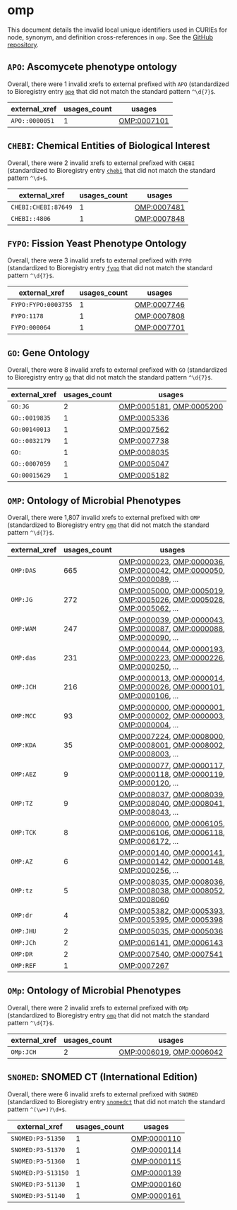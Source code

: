 # omp

This document details the invalid local unique identifiers used in CURIEs
for node, synonym, and definition cross-references in `omp`. See the [GitHub repository](https://github.com/microbialphenotypes/OMP-ontology).


## `APO`: Ascomycete phenotype ontology

Overall, there were 1 invalid
xrefs to external prefixed with `APO` (standardized to Bioregistry
entry [`apo`]((https://bioregistry.io/apo)) that
did not match the standard pattern `^\d{7}$`.

| external_xref   |   usages_count | usages                                            |
|-----------------|----------------|---------------------------------------------------|
| `APO::0000051`  |              1 | [OMP:0007101](https://bioregistry.io/OMP:0007101) |

## `CHEBI`: Chemical Entities of Biological Interest

Overall, there were 2 invalid
xrefs to external prefixed with `CHEBI` (standardized to Bioregistry
entry [`chebi`]((https://bioregistry.io/chebi)) that
did not match the standard pattern `^\d+$`.

| external_xref       |   usages_count | usages                                            |
|---------------------|----------------|---------------------------------------------------|
| `CHEBI:CHEBI:87649` |              1 | [OMP:0007481](https://bioregistry.io/OMP:0007481) |
| `CHEBI::4806`       |              1 | [OMP:0007848](https://bioregistry.io/OMP:0007848) |

## `FYPO`: Fission Yeast Phenotype Ontology

Overall, there were 3 invalid
xrefs to external prefixed with `FYPO` (standardized to Bioregistry
entry [`fypo`]((https://bioregistry.io/fypo)) that
did not match the standard pattern `^\d{7}$`.

| external_xref       |   usages_count | usages                                            |
|---------------------|----------------|---------------------------------------------------|
| `FYPO:FYPO:0003755` |              1 | [OMP:0007746](https://bioregistry.io/OMP:0007746) |
| `FYPO:1178`         |              1 | [OMP:0007808](https://bioregistry.io/OMP:0007808) |
| `FYPO:000064`       |              1 | [OMP:0007701](https://bioregistry.io/OMP:0007701) |

## `GO`: Gene Ontology

Overall, there were 8 invalid
xrefs to external prefixed with `GO` (standardized to Bioregistry
entry [`go`]((https://bioregistry.io/go)) that
did not match the standard pattern `^\d{7}$`.

| external_xref   |   usages_count | usages                                                                                               |
|-----------------|----------------|------------------------------------------------------------------------------------------------------|
| `GO:JG`         |              2 | [OMP:0005181](https://bioregistry.io/OMP:0005181), [OMP:0005200](https://bioregistry.io/OMP:0005200) |
| `GO::0019835`   |              1 | [OMP:0005336](https://bioregistry.io/OMP:0005336)                                                    |
| `GO:00140013`   |              1 | [OMP:0007562](https://bioregistry.io/OMP:0007562)                                                    |
| `GO::0032179`   |              1 | [OMP:0007738](https://bioregistry.io/OMP:0007738)                                                    |
| `GO:`           |              1 | [OMP:0008035](https://bioregistry.io/OMP:0008035)                                                    |
| `GO::0007059`   |              1 | [OMP:0005047](https://bioregistry.io/OMP:0005047)                                                    |
| `GO:00015629`   |              1 | [OMP:0005182](https://bioregistry.io/OMP:0005182)                                                    |

## `OMP`: Ontology of Microbial Phenotypes

Overall, there were 1,807 invalid
xrefs to external prefixed with `OMP` (standardized to Bioregistry
entry [`omp`]((https://bioregistry.io/omp)) that
did not match the standard pattern `^\d{7}$`.

| external_xref   |   usages_count | usages                                                                                                                                                                                                                                                             |
|-----------------|----------------|--------------------------------------------------------------------------------------------------------------------------------------------------------------------------------------------------------------------------------------------------------------------|
| `OMP:DAS`       |            665 | [OMP:0000023](https://bioregistry.io/OMP:0000023), [OMP:0000036](https://bioregistry.io/OMP:0000036), [OMP:0000042](https://bioregistry.io/OMP:0000042), [OMP:0000050](https://bioregistry.io/OMP:0000050), [OMP:0000089](https://bioregistry.io/OMP:0000089), ... |
| `OMP:JG`        |            272 | [OMP:0005000](https://bioregistry.io/OMP:0005000), [OMP:0005019](https://bioregistry.io/OMP:0005019), [OMP:0005026](https://bioregistry.io/OMP:0005026), [OMP:0005028](https://bioregistry.io/OMP:0005028), [OMP:0005062](https://bioregistry.io/OMP:0005062), ... |
| `OMP:WAM`       |            247 | [OMP:0000039](https://bioregistry.io/OMP:0000039), [OMP:0000043](https://bioregistry.io/OMP:0000043), [OMP:0000087](https://bioregistry.io/OMP:0000087), [OMP:0000088](https://bioregistry.io/OMP:0000088), [OMP:0000090](https://bioregistry.io/OMP:0000090), ... |
| `OMP:das`       |            231 | [OMP:0000044](https://bioregistry.io/OMP:0000044), [OMP:0000193](https://bioregistry.io/OMP:0000193), [OMP:0000223](https://bioregistry.io/OMP:0000223), [OMP:0000226](https://bioregistry.io/OMP:0000226), [OMP:0000250](https://bioregistry.io/OMP:0000250), ... |
| `OMP:JCH`       |            216 | [OMP:0000013](https://bioregistry.io/OMP:0000013), [OMP:0000014](https://bioregistry.io/OMP:0000014), [OMP:0000026](https://bioregistry.io/OMP:0000026), [OMP:0000101](https://bioregistry.io/OMP:0000101), [OMP:0000106](https://bioregistry.io/OMP:0000106), ... |
| `OMP:MCC`       |             93 | [OMP:0000000](https://bioregistry.io/OMP:0000000), [OMP:0000001](https://bioregistry.io/OMP:0000001), [OMP:0000002](https://bioregistry.io/OMP:0000002), [OMP:0000003](https://bioregistry.io/OMP:0000003), [OMP:0000004](https://bioregistry.io/OMP:0000004), ... |
| `OMP:KDA`       |             35 | [OMP:0007224](https://bioregistry.io/OMP:0007224), [OMP:0008000](https://bioregistry.io/OMP:0008000), [OMP:0008001](https://bioregistry.io/OMP:0008001), [OMP:0008002](https://bioregistry.io/OMP:0008002), [OMP:0008003](https://bioregistry.io/OMP:0008003), ... |
| `OMP:AEZ`       |              9 | [OMP:0000077](https://bioregistry.io/OMP:0000077), [OMP:0000117](https://bioregistry.io/OMP:0000117), [OMP:0000118](https://bioregistry.io/OMP:0000118), [OMP:0000119](https://bioregistry.io/OMP:0000119), [OMP:0000120](https://bioregistry.io/OMP:0000120), ... |
| `OMP:TZ`        |              9 | [OMP:0008037](https://bioregistry.io/OMP:0008037), [OMP:0008039](https://bioregistry.io/OMP:0008039), [OMP:0008040](https://bioregistry.io/OMP:0008040), [OMP:0008041](https://bioregistry.io/OMP:0008041), [OMP:0008043](https://bioregistry.io/OMP:0008043), ... |
| `OMP:TCK`       |              8 | [OMP:0006000](https://bioregistry.io/OMP:0006000), [OMP:0006105](https://bioregistry.io/OMP:0006105), [OMP:0006106](https://bioregistry.io/OMP:0006106), [OMP:0006118](https://bioregistry.io/OMP:0006118), [OMP:0006172](https://bioregistry.io/OMP:0006172), ... |
| `OMP:AZ`        |              6 | [OMP:0000140](https://bioregistry.io/OMP:0000140), [OMP:0000141](https://bioregistry.io/OMP:0000141), [OMP:0000142](https://bioregistry.io/OMP:0000142), [OMP:0000148](https://bioregistry.io/OMP:0000148), [OMP:0000256](https://bioregistry.io/OMP:0000256), ... |
| `OMP:tz`        |              5 | [OMP:0008035](https://bioregistry.io/OMP:0008035), [OMP:0008036](https://bioregistry.io/OMP:0008036), [OMP:0008038](https://bioregistry.io/OMP:0008038), [OMP:0008052](https://bioregistry.io/OMP:0008052), [OMP:0008060](https://bioregistry.io/OMP:0008060)      |
| `OMP:dr`        |              4 | [OMP:0005382](https://bioregistry.io/OMP:0005382), [OMP:0005393](https://bioregistry.io/OMP:0005393), [OMP:0005395](https://bioregistry.io/OMP:0005395), [OMP:0005398](https://bioregistry.io/OMP:0005398)                                                         |
| `OMP:JHU`       |              2 | [OMP:0005035](https://bioregistry.io/OMP:0005035), [OMP:0005036](https://bioregistry.io/OMP:0005036)                                                                                                                                                               |
| `OMP:JCh`       |              2 | [OMP:0006141](https://bioregistry.io/OMP:0006141), [OMP:0006143](https://bioregistry.io/OMP:0006143)                                                                                                                                                               |
| `OMP:DR`        |              2 | [OMP:0007540](https://bioregistry.io/OMP:0007540), [OMP:0007541](https://bioregistry.io/OMP:0007541)                                                                                                                                                               |
| `OMP:REF`       |              1 | [OMP:0007267](https://bioregistry.io/OMP:0007267)                                                                                                                                                                                                                  |

## `OMp`: Ontology of Microbial Phenotypes

Overall, there were 2 invalid
xrefs to external prefixed with `OMp` (standardized to Bioregistry
entry [`omp`]((https://bioregistry.io/omp)) that
did not match the standard pattern `^\d{7}$`.

| external_xref   |   usages_count | usages                                                                                               |
|-----------------|----------------|------------------------------------------------------------------------------------------------------|
| `OMp:JCH`       |              2 | [OMP:0006019](https://bioregistry.io/OMP:0006019), [OMP:0006042](https://bioregistry.io/OMP:0006042) |

## `SNOMED`: SNOMED CT (International Edition)

Overall, there were 6 invalid
xrefs to external prefixed with `SNOMED` (standardized to Bioregistry
entry [`snomedct`]((https://bioregistry.io/snomedct)) that
did not match the standard pattern `^(\w+)?\d+$`.

| external_xref      |   usages_count | usages                                            |
|--------------------|----------------|---------------------------------------------------|
| `SNOMED:P3-51350`  |              1 | [OMP:0000110](https://bioregistry.io/OMP:0000110) |
| `SNOMED:P3-51370`  |              1 | [OMP:0000114](https://bioregistry.io/OMP:0000114) |
| `SNOMED:P3-51360`  |              1 | [OMP:0000115](https://bioregistry.io/OMP:0000115) |
| `SNOMED:P3-513150` |              1 | [OMP:0000139](https://bioregistry.io/OMP:0000139) |
| `SNOMED:P3-51130`  |              1 | [OMP:0000160](https://bioregistry.io/OMP:0000160) |
| `SNOMED:P3-51140`  |              1 | [OMP:0000161](https://bioregistry.io/OMP:0000161) |

